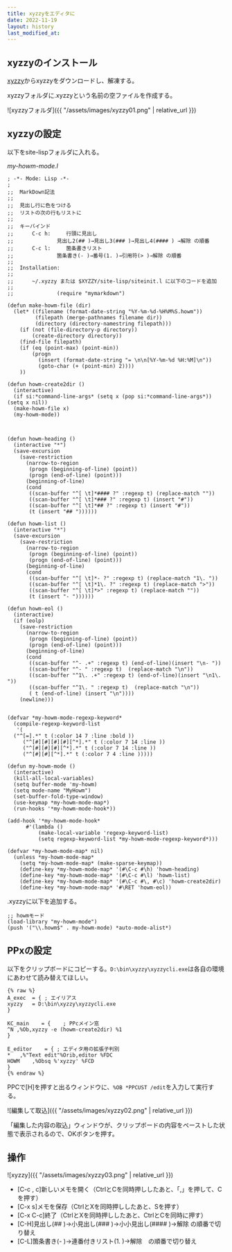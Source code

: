 ```yaml
---
title: xyzzyをエディタに
date: 2022-11-19
layout: history
last_modified_at: 
---
```


## xyzzyのインストール

[xyzzy](http://xyzzy-022.github.io/)からxyzzyをダウンロードし、解凍する。

xyzzyフォルダに.xyzzyという名前の空ファイルを作成する。

![xyzzyフォルダ]({{ "/assets/images/xyzzy01.png" | relative_url }})

## xyzzyの設定

以下をsite-lispフォルダに入れる。

_my-howm-mode.l_
```text
; -*- Mode: Lisp -*-
;
;;  MarkDown記法
;;
;;  見出し行に色をつける
;;  リストの次の行もリストに
;;
;;  キーバインド
;;      C-c h:     行頭に見出し
;;              見出し2(## )→見出し3(### )→見出し4(#### ) →解除 の順番
;;      C-c l:     箇条書きリスト
;;              箇条書き(- )→番号(1. )→引用符(> )→解除 の順番
;;
;;  Installation:
;;
;;      ~/.xyzzy または $XYZZY/site-lisp/siteinit.l に以下のコードを追加
;;
;;              (require "mymarkdown")

(defun make-howm-file (dir)
  (let* ((filename (format-date-string "%Y-%m-%d-%H%M%S.howm"))
		 (filepath (merge-pathnames filename dir))
		 (directory (directory-namestring filepath)))
	(if (not (file-directory-p directory))
		(create-directory directory))
	(find-file filepath)
	(if (eq (point-max) (point-min))
		(progn
		  (insert (format-date-string "= \n\n[%Y-%m-%d %H:%M]\n"))
		  (goto-char (+ (point-min) 2))))
	))

(defun howm-create2dir ()
  (interactive)
  (if si:*command-line-args* (setq x (pop si:*command-line-args*))(setq x nil))
  (make-howm-file x)
  (my-howm-mode))



(defun howm-heading ()
  (interactive "*")
  (save-excursion
    (save-restriction
      (narrow-to-region
       (progn (beginning-of-line) (point))
       (progn (end-of-line) (point)))
      (beginning-of-line)
      (cond
       ((scan-buffer "^[ \t]*#### ?" :regexp t) (replace-match ""))
       ((scan-buffer "^[ \t]*### ?" :regexp t) (insert "#"))
       ((scan-buffer "^[ \t]*## ?" :regexp t) (insert "#"))
       (t (insert "## "))))))

(defun howm-list ()
  (interactive "*")
  (save-excursion
    (save-restriction
      (narrow-to-region
       (progn (beginning-of-line) (point))
       (progn (end-of-line) (point)))
      (beginning-of-line)
      (cond
       ((scan-buffer "^[ \t]*- ?" :regexp t) (replace-match "1\. "))
       ((scan-buffer "^[ \t]*1\. ?" :regexp t) (replace-match ">"))
       ((scan-buffer "^[ \t]*>" :regexp t) (replace-match ""))
       (t (insert "- "))))))

(defun howm-eol ()
  (interactive)
  (if (eolp)
    (save-restriction
      (narrow-to-region
       (progn (beginning-of-line) (point))
       (progn (end-of-line) (point)))
      (beginning-of-line)
      (cond
       ((scan-buffer "^- .+" :regexp t) (end-of-line)(insert "\n- "))
       ((scan-buffer "^- " :regexp t)  (replace-match "\n"))
       ((scan-buffer "^1\. .+" :regexp t) (end-of-line)(insert "\n1\. "))
       ((scan-buffer "^1\. " :regexp t)  (replace-match "\n"))
       ( t (end-of-line) (insert "\n"))))
    (newline)))


(defvar *my-howm-mode-regexp-keyword*
  (compile-regexp-keyword-list
   '(
  ("^[=].*" t (:color 14 7 :line :bold ))
     ("^[#][#][#][#][^*].*" t (:color 7 14 :line ))
     ("^[#][#][#][^*].*" t (:color 7 14 :line ))
     ("^[#][#][^*].*" t (:color 7 4 :line )))))

(defun my-howm-mode ()
  (interactive)
  (kill-all-local-variables)
  (setq buffer-mode 'my-howm)
  (setq mode-name "MyHowm")
  (set-buffer-fold-type-window)
  (use-keymap *my-howm-mode-map*)
  (run-hooks '*my-howm-mode-hook*))

(add-hook '*my-howm-mode-hook*
	  #'(lambda ()
	      (make-local-variable 'regexp-keyword-list)
	      (setq regexp-keyword-list *my-howm-mode-regexp-keyword*)))

(defvar *my-howm-mode-map* nil)
  (unless *my-howm-mode-map*
    (setq *my-howm-mode-map* (make-sparse-keymap))
    (define-key *my-howm-mode-map* '(#\C-c #\h) 'howm-heading)
    (define-key *my-howm-mode-map* '(#\C-c #\l) 'howm-list)
    (define-key *my-howm-mode-map* '(#\C-c #\, #\c) 'howm-create2dir)
    (define-key *my-howm-mode-map* '#\RET 'howm-eol))
```

.xyzzyに以下を追加する。

```text
;; howmモード
(load-library "my-howm-mode")
(push '("\\.howm$" . my-howm-mode) *auto-mode-alist*)
```

## PPxの設定

以下をクリップボードにコピーする。`D:\bin\xyzzy\xyzzycli.exe`は各自の環境にあわせて読み替えてほしい。

```text
{% raw %}
A_exec	= {	; エイリアス
xyzzy	= D:\bin\xyzzy\xyzzycli.exe
}

KC_main    = {    ; PPcメイン窓
^N ,%Ob,xyzzy -e (howm-create2dir) %1
}

E_editor	= {	; エディタ用の拡張子判別
*	,%"Text edit"%Orib,editor %FDC
HOWM	,%Obsq %'xyzzy' %FCD
}
{% endraw %}
```
PPCで[H]を押すと出るウィンドウに、`%OB *PPCUST /edit`を入力して実行する。

![編集して取込]({{ "/assets/images/xyzzy02.png" | relative_url }})

「編集した内容の取込」ウィンドウが、クリップボードの内容をペーストした状態で表示されるので、OKボタンを押す。

## 操作

![xyzzy]({{ "/assets/images/xyzzy03.png" | relative_url }})

- [C-c , c]新しいメモを開く（CtrlとCを同時押ししたあと、「,」を押して、Cを押す）
- [C-x s]メモを保存（CtrlとXを同時押ししたあと、Sを押す）
- [C-x C-c]終了（CtrlとXを同時押ししたあと、CtrlとCを同時に押す）
- [C-H]見出し(## )→小見出し(### )→小小見出し(#### )→解除 の順番で切り替え
- [C-L]箇条書き(- )→連番付きリスト(1. )→解除　の順番で切り替え
